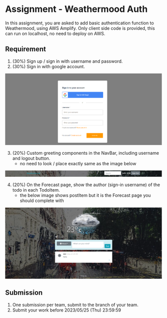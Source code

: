# Assignment - Weathermood Auth

In this assignment, you are asked to add basic authentication function to Weathermood, using AWS Amplify.
Only client side code is provided, this can run on localhost, no need to deploy on AWS.

## Requirement

1. (30%) Sign up / sign in with username and password.
2. (30%) Sign in with google account.

![snapshot](img/3.PNG)

3. (20%) Custom greeting components in the NavBar, including username and logout button.
	- no need to look / place exactly same as the image below

![snapshot](img/1.PNG)

4. (20%) On the Forecast page, show the author (sign-in username) of the todo in each TodoItem.
	- the below image shows postItem but it is the Forecast page you should complete with

![snapshot](img/2.PNG)

## Submission

1. One submission per team, submit to the branch of your team.
2. Submit your work before 2023/05/25 (Thu) 23:59:59 
